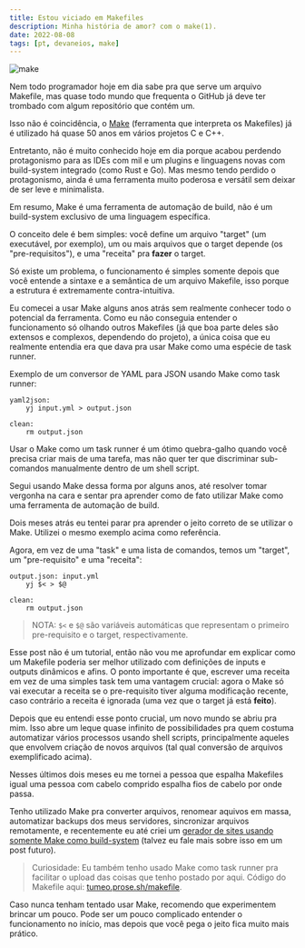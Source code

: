 ```yaml
---
title: Estou viciado em Makefiles
description: Minha história de amor? com o make(1).
date: 2022-08-08
tags: [pt, devaneios, make]
---
```


![make](https://i.imgur.com/l32GqC3.png)

Nem todo programador hoje em dia sabe pra que serve um arquivo Makefile, mas quase todo mundo que frequenta o GitHub já deve ter trombado com algum repositório que contém um.

Isso não é coincidência, o [Make](https://en.wikipedia.org/wiki/Make_(software)) (ferramenta que interpreta os Makefiles) já é utilizado há quase 50 anos em vários projetos C e C++.

Entretanto, não é muito conhecido hoje em dia porque acabou perdendo protagonismo para as IDEs com mil e um plugins e linguagens novas com build-system integrado (como Rust e Go).
Mas mesmo tendo perdido o protagonismo, ainda é uma ferramenta muito poderosa e versátil sem deixar de ser leve e minimalista.

Em resumo, Make é uma ferramenta de automação de build, não é um build-system exclusivo de uma linguagem específica.

O conceito dele é bem simples: você define um arquivo "target" (um executável, por exemplo), um ou mais arquivos que o target depende (os "pre-requisitos"), e uma "receita" pra **fazer** o target.

Só existe um problema, o funcionamento é simples somente depois que você entende a sintaxe e a semântica de um arquivo Makefile, isso porque a estrutura é extremamente contra-intuitiva.

Eu comecei a usar Make alguns anos atrás sem realmente conhecer todo o potencial da ferramenta.
Como eu não conseguia entender o funcionamento só olhando outros Makefiles (já que boa parte deles são extensos e complexos, dependendo do projeto), a única coisa que eu realmente entendia era que dava pra usar Make como uma espécie de task runner.

Exemplo de um conversor de YAML para JSON usando Make como task runner:

```make
yaml2json:
	yj input.yml > output.json

clean:
	rm output.json
```

Usar o Make como um task runner é um ótimo quebra-galho quando você precisa criar mais de uma tarefa, mas não quer ter que discriminar sub-comandos manualmente dentro de um shell script.

Segui usando Make dessa forma por alguns anos, até resolver tomar vergonha na cara e sentar pra aprender como de fato utilizar Make como uma ferramenta de automação de build.

Dois meses atrás eu tentei parar pra aprender o jeito correto de se utilizar o Make.
Utilizei o mesmo exemplo acima como referência.

Agora, em vez de uma "task" e uma lista de comandos, temos um "target", um "pre-requisito" e uma "receita":

```make
output.json: input.yml
	yj $< > $@

clean:
	rm output.json
```

>NOTA: `$<` e `$@` são variáveis automáticas que representam o primeiro pre-requisito e o target, respectivamente.

Esse post não é um tutorial, então não vou me aprofundar em explicar como um Makefile poderia ser melhor utilizado com definições de inputs e outputs dinâmicos e afins.
O ponto importante é que, escrever uma receita em vez de uma simples task tem uma vantagem crucial: agora o Make só vai executar a receita se o pre-requisito tiver alguma modificação recente, caso contrário a receita é ignorada (uma vez que o target já está **feito**).

Depois que eu entendi esse ponto crucial, um novo mundo se abriu pra mim.
Isso abre um leque quase infinito de possibilidades pra quem costuma automatizar vários processos usando shell scripts, principalmente aqueles que envolvem criação de novos arquivos (tal qual conversão de arquivos exemplificado acima).

Nesses últimos dois meses eu me tornei a pessoa que espalha Makefiles igual uma pessoa com cabelo comprido espalha fios de cabelo por onde passa.

Tenho utilizado Make pra converter arquivos, renomear aquivos em massa, automatizar backups dos meus servidores, sincronizar arquivos remotamente, e recentemente eu até criei um [gerador de sites usando somente Make como build-system](https://github.com/williamd1k0/sake) (talvez eu fale mais sobre isso em um post futuro).

>Curiosidade: Eu também tenho usado Make como task runner pra facilitar o upload das coisas que tenho postado por aqui. Código do Makefile aqui: [tumeo.prose.sh/makefile](https://tumeo.prose.sh/makefile).

Caso nunca tenham tentado usar Make, recomendo que experimentem brincar um pouco.
Pode ser um pouco complicado entender o funcionamento no início, mas depois que você pega o jeito fica muito mais prático.
